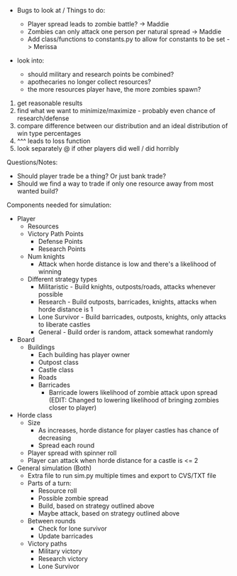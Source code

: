 - Bugs to look at / Things to do:
    - Player spread leads to zombie battle? -> Maddie
    - Zombies can only attack one person per natural spread -> Maddie
    - Add class/functions to constants.py to allow for constants to be set -> Merissa

- look into:
    - should military and research points be combined?
    - apothecaries no longer collect resources?
    - the more resources player have, the more zombies spawn?

1. get reasonable results
2. find what we want to minimize/maximize - probably even chance of research/defense
3. compare difference between our distribution and an ideal distribution of win type percentages
4. ^^^ leads to loss function
5. look separately @ if other players did well / did horribly

Questions/Notes:
- Should player trade be a thing? Or just bank trade?
- Should we find a way to trade if only one resource away from most wanted build?

Components needed for simulation:
- Player
    - Resources
    - Victory Path Points
        - Defense Points
        - Research Points
    - Num knights
        - Attack when horde distance is low and there's a likelihood of winning
    - Different strategy types
        - Militaristic - Build knights, outposts/roads, attacks whenever possible
        - Research - Build outposts, barricades, knights, attacks when horde distance is 1
        - Lone Survivor - Build barricades, outposts, knights, only attacks to liberate castles
        - General - Build order is random, attack somewhat randomly
- Board
    - Buildings
        - Each building has player owner
        - Outpost class
        - Castle class
        - Roads
        - Barricades
            - Barricade lowers likelihood of zombie attack upon spread
            (EDIT: Changed to lowering likelihood of bringing zombies closer to player)
- Horde class
    - Size
        - As increases, horde distance for player castles has chance of decreasing
        - Spread each round
    - Player spread with spinner roll
    - Player can attack when horde distance for a castle is <= 2
- General simulation (Both)
    - Extra file to run sim.py multiple times and export to CVS/TXT file
    - Parts of a turn:
        - Resource roll
        - Possible zombie spread
        - Build, based on strategy outlined above
        - Maybe attack, based on strategy outlined above
    - Between rounds
        - Check for lone survivor
        - Update barricades
    - Victory paths
        - Military victory
        - Research victory
        - Lone Survivor
